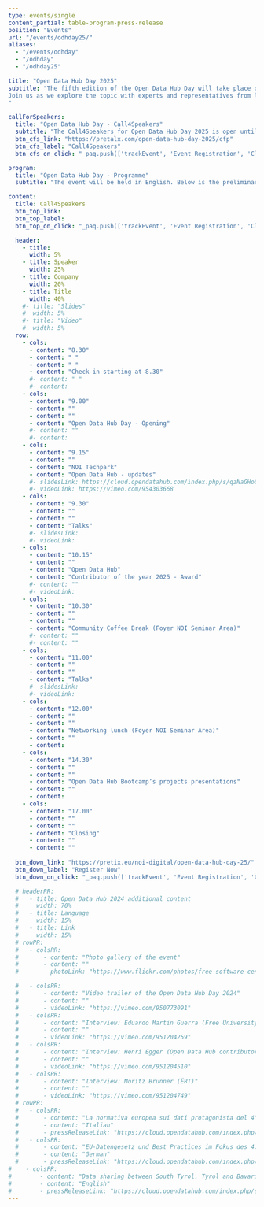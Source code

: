 ```yaml
---
type: events/single
content_partial: table-program-press-release
position: "Events"
url: "/events/odhday25/"
aliases:
  - "/events/odhday"
  - "/odhday"
  - "/odhday25"

title: "Open Data Hub Day 2025"
subtitle: "The fifth edition of the Open Data Hub Day will take place on 30th May at NOI Techpark in Bolzano/Bozen, Italy. The event will focus on best practices for understanding and using data to its full potential. Open data is an increasingly important topic for those working in business and research. 
Join us as we explore the topic with experts and representatives from leading companies, as well as NOI's academic partners.
"

callForSpeakers:
  title: "Open Data Hub Day - Call4Speakers"
  subtitle: "The Call4Speakers for Open Data Hub Day 2025 is open until **31st March 2025**. Submit your proposal for a 15-minute lightning talk."
  btn_cfs_link: "https://pretalx.com/open-data-hub-day-2025/cfp"
  btn_cfs_label: "Call4Speakers"
  btn_cfs_on_click: "_paq.push(['trackEvent', 'Event Registration', 'Click', 'Open Data Hub Day']);"

program:
  title: "Open Data Hub Day - Programme"
  subtitle: "The event will be held in English. Below is the preliminary programme. The final programme will be published one month before the event."

content:
  title: Call4Speakers
  btn_top_link: 
  btn_top_label: 
  btn_top_on_click: "_paq.push(['trackEvent', 'Event Registration', 'Click', 'Open Data Hub Day']);"

  header:
    - title: 
      width: 5%
    - title: Speaker
      width: 25%
    - title: Company
      width: 20%
    - title: Title
      width: 40%
    #- title: "Slides"
    #  width: 5%
    #- title: "Video"
    #  width: 5%  
  row:
    - cols:
      - content: "8.30"
      - content: " "
      - content: " "
      - content: "Check-in starting at 8.30"
      #- content: " "
      #- content:
    - cols:
      - content: "9.00"
      - content: ""
      - content: ""
      - content: "Open Data Hub Day - Opening"
      #- content: ""
      #- content:
    - cols:
      - content: "9.15"
      - content: ""
      - content: "NOI Techpark"
      - content: "Open Data Hub - updates"
      #- slidesLink: https://cloud.opendatahub.com/index.php/s/qzNaGHo6Q4jroq3
      #- videoLink: https://vimeo.com/954303668
    - cols:
      - content: "9.30"
      - content: ""
      - content: ""
      - content: "Talks"
      #- slidesLink: 
      #- videoLink: 
    - cols:
      - content: "10.15"
      - content: ""
      - content: "Open Data Hub"
      - content: "Contributor of the year 2025 - Award"
      #- content: ""
      #- videoLink: 
    - cols:
      - content: "10.30"
      - content: ""
      - content: ""
      - content: "Community Coffee Break (Foyer NOI Seminar Area)"
      #- content: ""
      #- content: ""
    - cols:
      - content: "11.00"
      - content: ""
      - content: ""
      - content: "Talks"
      #- slidesLink: 
      #- videoLink: 
    - cols:
      - content: "12.00"
      - content: ""
      - content: ""
      - content: "Networking lunch (Foyer NOI Seminar Area)"
      - content: ""
      - content:
    - cols:
      - content: "14.30"
      - content: ""
      - content: ""
      - content: "Open Data Hub Bootcamp’s projects presentations"
      - content: ""
      - content:
    - cols:
      - content: "17.00"
      - content: ""
      - content: ""
      - content: "Closing"
      - content: ""
      - content: ""
    
  btn_down_link: "https://pretix.eu/noi-digital/open-data-hub-day-25/"
  btn_down_label: "Register Now"
  btn_down_on_click: "_paq.push(['trackEvent', 'Event Registration', 'Click', 'Open Data Hub Day']);"

  # headerPR:
  #   - title: Open Data Hub 2024 additional content
  #     width: 70%
  #   - title: Language
  #     width: 15%
  #   - title: Link
  #     width: 15% 
  # rowPR:
  #   - colsPR:
  #       - content: "Photo gallery of the event"
  #       - content: ""
  #       - photoLink: "https://www.flickr.com/photos/free-software-center/albums/72177720317301719/"

  #   - colsPR:
  #       - content: "Video trailer of the Open Data Hub Day 2024"
  #       - content: ""
  #       - videoLink: "https://vimeo.com/950773091"
  #   - colsPR:
  #       - content: "Interview: Eduardo Martin Guerra (Free University of Bolzano/Bozen)"
  #       - content: ""
  #       - videoLink: "https://vimeo.com/951204259"
  #   - colsPR:
  #       - content: "Interview: Henri Egger (Open Data Hub contributor of the year 2024)"
  #       - content: ""
  #       - videoLink: "https://vimeo.com/951204510"
  #   - colsPR:
  #       - content: "Interview: Moritz Brunner (ËRT)"
  #       - content: ""
  #       - videoLink: "https://vimeo.com/951204749"
  # rowPR:
  #   - colsPR:
  #       - content: "La normativa europea sui dati protagonista del 4° Open Data Hub Day"
  #       - content: "Italian"
  #       - pressReleaseLink: "https://cloud.opendatahub.com/index.php/s/Xq7XZFcrEWSBcmD"
  #   - colsPR:
  #       - content: "EU-Datengesetz und Best Practices im Fokus des 4. Open Data Hub Day"
  #       - content: "German"
  #       - pressReleaseLink: "https://cloud.opendatahub.com/index.php/s/Y3AqkqTMLAbcNbs"
#    - colsPR:
#        - content: "Data sharing between South Tyrol, Tyrol and Bavaria"
#        - content: "English"
#        - pressReleaseLink: "https://cloud.opendatahub.com/index.php/s/Z2FaWqzMmSebA9z"
---
```

